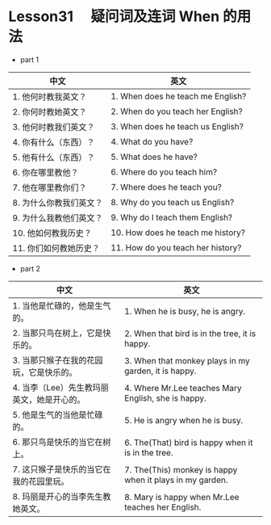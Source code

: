 # Lesson31 　疑问词及连词 When 的用法

* part 1

| 中文                     | 英文                                    |
| ------------------------ | --------------------------------------- |
| 1. 他何时教我英文？      | 1. When does he teach me English?  |
| 2. 你何时教她英文？      | 2. When do you teach her English?  |
| 3. 他何时教我们英文？      | 3. When does he teach us English?  |
| 4. 你有什么（东西）？    | 4. What do you have?  |
| 5. 他有什么（东西）？    | 5. What does he have?  |
| 6. 你在哪里教他？    | 6. Where do you teach him?  |
| 7. 他在哪里教你们？      | 7. Where does he teach you?  |
| 8. 为什么你教我们英文？  | 8. Why do you teach us English?  |
| 9. 为什么我教他们英文？  | 9. Why do I teach them English?   |
| 10. 他如何教我历史？ | 10. How does he teach me history? |
| 11. 你们如何教她历史？ | 11. How do you teach her history? |

* part 2

| 中文                                       | 英文                                   |
| ------------------------------------------ | -------------------------------------- |
| 1. 当他是忙碌的，他是生气的。              | 1. When he is busy, he is angry. |
| 2. 当那只鸟在树上，它是快乐的。            | 2. When that bird is in the tree, it is happy. |
| 3. 当那只猴子在我的花园玩，它是快乐的。    | 3. When that monkey plays in my garden, it is happy. |
| 4. 当李（Lee）先生教玛丽英文，她是开心的。 | 4. Where Mr.Lee teaches Mary English, she is happy. |
| 5. 他是生气的当他是忙碌的。                | 5. He is angry when he is busy. |
| 6. 那只鸟是快乐的当它在树上。              | 6. The(That) bird is happy when it is in the tree. |
| 7. 这只猴子是快乐的当它在我的花园里玩。    | 7. The(This) monkey is happy when it plays in my garden. |
| 8. 玛丽是开心的当李先生教她英文。          | 8. Mary is happy when Mr.Lee teaches her English. |
